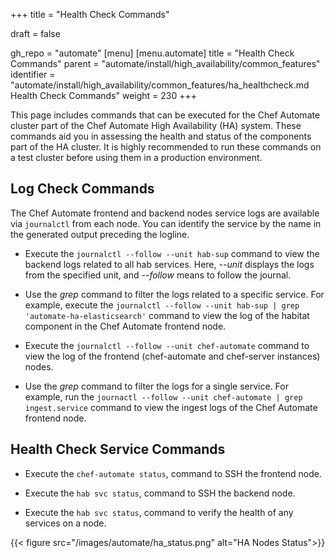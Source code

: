 +++
title = "Health Check Commands"

draft = false

gh_repo = "automate"
[menu]
  [menu.automate]
    title = "Health Check Commands"
    parent = "automate/install/high_availability/common_features"
    identifier = "automate/install/high_availability/common_features/ha_healthcheck.md Health Check Commands"
    weight = 230
+++

This page includes commands that can be executed for the Chef Automate cluster part of the Chef Automate High Availability (HA) system. These commands aid you in assessing the health and status of the components part of the HA cluster. It is highly recommended to run these commands on a test cluster before using them in a production environment.

## Log Check Commands

The Chef Automate frontend and backend nodes service logs are available via `journalctl` from each node. You can identify the service by the name in the generated output preceding the logline.

- Execute the `journalctl --follow --unit hab-sup` command to view the backend logs related to all hab services. Here, *--unit* displays the logs from the specified unit, and *--follow* means to follow the journal.

- Use the *grep* command to filter the logs related to a specific service. For example, execute the `journalctl --follow --unit hab-sup | grep 'automate-ha-elasticsearch'` command to view the log of the habitat component in the Chef Automate frontend node.

- Execute the `journalctl --follow --unit chef-automate` command to view the log of the frontend (chef-automate and chef-server instances) nodes.

- Use the *grep* command to filter the logs for a single service. For example, run the `journactl --follow --unit chef-automate | grep ingest.service` command to view the ingest logs of the Chef Automate frontend node.

## Health Check Service Commands

- Execute the `chef-automate status`, command to SSH the frontend node.

- Execute the `hab svc status`, command to SSH the backend node.

- Execute the `hab svc status`, command to verify the health of any services on a node.

 {{< figure src="/images/automate/ha_status.png" alt="HA Nodes Status">}}
